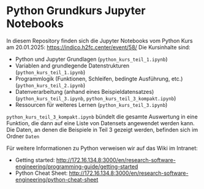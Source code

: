 # Python Grundkurs Jupyter Notebooks

In diesem Repository finden sich die Jupyter Notebooks vom Python Kurs am 20.01.2025: https://indico.h2fc.center/event/58/
Die Kursinhalte sind: 
- Python und Jupyter Grundlagen (`python_kurs_teil_1.ipynb`)
- Variablen and grundlegende Datenstrukturen (`python_kurs_teil_1.ipynb`)
- Programmlogik (Funktionen, Schleifen, bedingte Ausführung, etc.) (`python_kurs_teil_2.ipynb`)
- Datenverarbeitung (anhand eines Beispieldatensatzes) (`python_kurs_teil_3.ipynb`, `python_kurs_teil_3_kompakt.ipynb`)
- Ressourcen für weiteres Lernen (`python_kurs_teil_3.ipynb`)

`python_kurs_teil_3_kompakt.ipynb` bündelt die gesamte Auswertung in eine Funktion, die dann auf eine Liste von Datensets angewendet werden kann. 
Die Daten, an denen die Beispiele in Teil 3 gezeigt werden, befinden sich im Ordner `Daten`

Für weitere Informationen zu Python verweisen wir auf das Wiki im Intranet: 
- Getting started: http://172.16.134.8:3000/en/research-software-engineering/programming-guide/getting-started
- Python Cheat Sheet: http://172.16.134.8:3000/en/research-software-engineering/python-cheat-sheet
